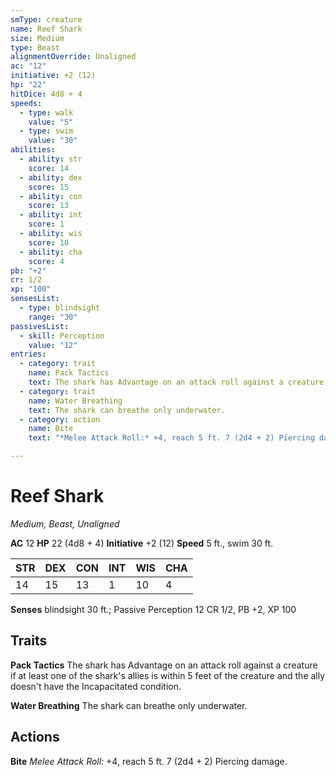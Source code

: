 ```yaml
---
smType: creature
name: Reef Shark
size: Medium
type: Beast
alignmentOverride: Unaligned
ac: "12"
initiative: +2 (12)
hp: "22"
hitDice: 4d8 + 4
speeds:
  - type: walk
    value: "5"
  - type: swim
    value: "30"
abilities:
  - ability: str
    score: 14
  - ability: dex
    score: 15
  - ability: con
    score: 13
  - ability: int
    score: 1
  - ability: wis
    score: 10
  - ability: cha
    score: 4
pb: "+2"
cr: 1/2
xp: "100"
sensesList:
  - type: blindsight
    range: "30"
passivesList:
  - skill: Perception
    value: "12"
entries:
  - category: trait
    name: Pack Tactics
    text: The shark has Advantage on an attack roll against a creature if at least one of the shark's allies is within 5 feet of the creature and the ally doesn't have the Incapacitated condition.
  - category: trait
    name: Water Breathing
    text: The shark can breathe only underwater.
  - category: action
    name: Bite
    text: "*Melee Attack Roll:* +4, reach 5 ft. 7 (2d4 + 2) Piercing damage."

---
```


# Reef Shark
*Medium, Beast, Unaligned*

**AC** 12
**HP** 22 (4d8 + 4)
**Initiative** +2 (12)
**Speed** 5 ft., swim 30 ft.

| STR | DEX | CON | INT | WIS | CHA |
| --- | --- | --- | --- | --- | --- |
| 14 | 15 | 13 | 1 | 10 | 4 |

**Senses** blindsight 30 ft.; Passive Perception 12
CR 1/2, PB +2, XP 100

## Traits

**Pack Tactics**
The shark has Advantage on an attack roll against a creature if at least one of the shark's allies is within 5 feet of the creature and the ally doesn't have the Incapacitated condition.

**Water Breathing**
The shark can breathe only underwater.

## Actions

**Bite**
*Melee Attack Roll:* +4, reach 5 ft. 7 (2d4 + 2) Piercing damage.
